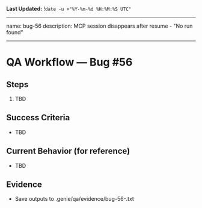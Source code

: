 **Last Updated:** !`date -u +"%Y-%m-%d %H:%M:%S UTC"`

---
name: bug-56
description: MCP session disappears after resume - "No run found"

---

# QA Workflow — Bug #56

## Steps
1. TBD

## Success Criteria
- TBD

## Current Behavior (for reference)
- TBD

## Evidence
- Save outputs to .genie/qa/evidence/bug-56-<timestamp>.txt
